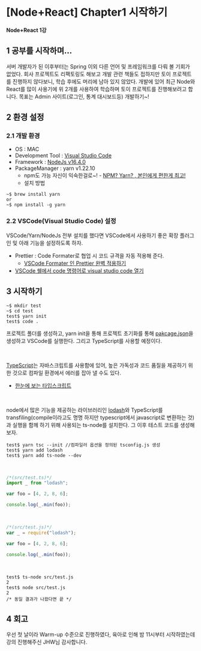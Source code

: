 # [Node+React] Chapter1 시작하기

**Node+React 1강**
<!--more-->
## 1 공부를 시작하며...
 서버 개발자가 된 이후부터는 Spring 이외 다른 언어 및 프레임워크를 다뤄 볼 기회가 없었다. 회사 프로젝트도 리팩토링도 해보고 개발 관련 책들도 접하지만 토이 프로젝트를 진행하지 않다보니, 학습 후에도 머리에 남아 있지 않았다. 
  개발에 있어 최근 Node와 React를 많이 사용기에 위 2개를 사용하여 학습하며 토이 프로젝트를 진행해보려고 합니다. 목표는 Admin 사이트(로그인, 통계 대시보드등) 개발하기~!


## 2 환경 설정
### 2.1 개발 환경 
* OS : MAC
* Development Tool : [Visual Studio Code](https://code.visualstudio.com/)
* Framework : [NodeJs v16.4.0](https://nodejs.org/ko/)
* PackageManager : yarn v1.22.10
  * npm도 가능 자신이 익숙한걸로~! - [NPM? Yarn? , 본인에게 편한게 최고!](https://dark0946.tistory.com/419)
  * 설치 방법
```console
~$ brew install yarn
or
~$ npm install -g yarn
```
### 2.2 VSCode(Visual Studio Code) 설정
 VSCode/Yarn/NodeJs 전부 설치를 했다면 VSCode에서 사용하기 좋은 확장 플러그인 및 아래 기능을 설정하도록 하자. 

* Prettier : Code Formater로 협업 시 코드 규격을 자동 적용해 준다. 
  * [VSCode Formater 인 Prettier 완벽 적용하기](https://uxgjs.tistory.com/150)
* [VSCode 쉘에서 code 명령어로 visual studio code 열기](https://torbjorn.tistory.com/642)



## 3 시작하기
```console
~$ mkdir test
~$ cd test
test$ yarn init  
test$ code .
```
 프로젝트 폴더를 생성하고, yarn init을 통해 프로젝트 초기화를 통해 [pakcage.json](https://docs.npmjs.com/cli/v7/configuring-npm/package-json)을 생성하고 VSCode를 실행한다. 그리고 TypeScript를 사용할 예정이다.


<br>

[TypeScript](https://www.typescriptlang.org/)는 자바스크립트를 사용함에 있어, 높은 가독성과 코드 품질을 제공하기 위한 것으로 컴파일 환경에서 에러를 잡아 낼 수도 있다.
 * [한눈에 보는 타입스크립트](https://heropy.blog/2020/01/27/typescript/)

<br>

node에서 많은 기능을 제공하는 라이브러리인 [lodash](https://lodash.com/)와 TypeScript를 transfiling(compile이라고도 명명 하지만 typescript에서 javascript로 변환하는 것)과 실행을 함께 하기 위해 사용되는 ts-node를 설치한다. 그 이후 테스트 코드를 생성해보자.

```shell
test$ yarn tsc --init //컴파일러 옵션을 정의된 tsconfig.js 생성
test$ yarn add lodash
test$ yarn add ts-node --dev
```

 <br> 

```typescript 
/*(src/test.ts)*/
import _ from "lodash";

var foo = [4, 2, 8, 6];

console.log(_.min(foo));
```
<br>

```js
/*(src/test.js)*/
var _ = require("lodash");

var foo = [4, 2, 8, 6];

console.log(_.min(foo));
```
<br>

```shell
test$ ts-node src/test.js
2
test$ node src/test.js
2
/* 동일 결과가 나왔다면 끝 */
```

## 4 회고
우선 첫 날이라 Warm-up 수준으로 진행하였다, 육아로 인해 밤 11시부터 시작하였는데 강의 진행해주신 JHW님 감사합니다.
